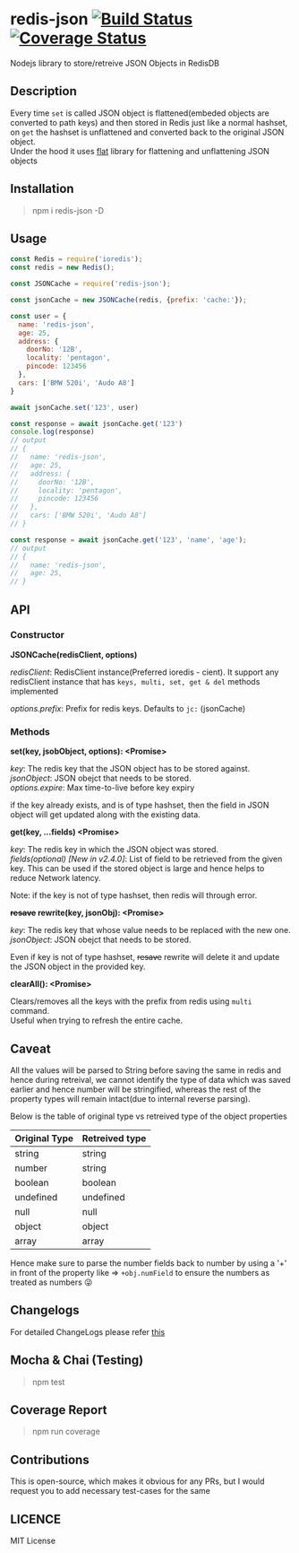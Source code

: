 # redis-json [![Build Status](https://travis-ci.com/AkashBabu/redis-json.svg?branch=master)](https://travis-ci.com/AkashBabu/redis-json) [![Coverage Status](https://coveralls.io/repos/github/AkashBabu/redis-json/badge.svg?branch=master)](https://coveralls.io/github/AkashBabu/redis-json?branch=master)
Nodejs library to store/retreive JSON Objects in RedisDB

## Description
Every time `set` is called JSON object is flattened(embeded objects are converted to path keys) and then stored in Redis just like a normal hashset, on `get` the hashset is unflattened and converted back to the original JSON object.  
Under the hood it uses [flat](https://www.npmjs.com/package/flat) library for flattening and unflattening JSON objects

## Installation

> npm i redis-json -D

## Usage 

```js
const Redis = require('ioredis');
const redis = new Redis();

const JSONCache = require('redis-json');

const jsonCache = new JSONCache(redis, {prefix: 'cache:'});

const user = {
  name: 'redis-json',
  age: 25,
  address: {
    doorNo: '12B',
    locality: 'pentagon',
    pincode: 123456
  },
  cars: ['BMW 520i', 'Audo A8']
}

await jsonCache.set('123', user)

const response = await jsonCache.get('123')
console.log(response)
// output
// {
//   name: 'redis-json',
//   age: 25,
//   address: {
//     doorNo: '12B',
//     locality: 'pentagon',
//     pincode: 123456
//   },
//   cars: ['BMW 520i', 'Audo A8']
// }

const response = await jsonCache.get('123', 'name', 'age');
// output
// {
//   name: 'redis-json',
//   age: 25,
// }


```

## API
### Constructor
**JSONCache(redisClient, options)**

*redisClient*: RedisClient instance(Preferred ioredis - cient). It support any redisClient instance that has `keys, multi, set, get & del` methods implemented

*options.prefix*: Prefix for redis keys. Defaults to `jc:` (jsonCache)


### Methods

**set(key, jsobObject, options): \<Promise>**

*key*: The redis key that the JSON object has to be stored against.  
*jsonObject*: JSON obejct that needs to be stored.  
*options.expire*: Max time-to-live before key expiry

if the key already exists, and is of type hashset, then the field in JSON object will get updated along with the existing data.


**get(key, ...fields) \<Promise>**

*key*: The redis key in which the JSON object was stored.  
*fields(optional) [New in v2.4.0]*: List of field to be retrieved from the given key. This can be used if the stored object is large and hence helps to reduce Network latency.

Note: if the key is not of type hashset, then redis will through error.


**~~resave~~ rewrite(key, jsonObj): \<Promise>**

*key*: The redis key that whose value needs to be replaced with the new one.
*jsonObject*: JSON obejct that needs to be stored.  

Even if key is not of type hashset, ~~resave~~ rewrite will delete it and update the JSON object in the provided key.

**clearAll(): \<Promise>**

Clears/removes all the keys with the prefix from redis using `multi` command.  
Useful when trying to refresh the entire cache.

## Caveat

All the values will be parsed to String before saving the same in redis and hence during retreival, we cannot identify the type of data which was saved earlier and hence number will be stringified, whereas the rest of the property types will remain intact(due to internal reverse parsing).  

Below is the table of original type vs retreived type of the object properties

| Original Type | Retreived type |
|:--------------|:---------------|
| string        | string         |
| number        | string         |
| boolean       | boolean        |
| undefined     | undefined      |
| null          | null           |
| object        | object         |
| array         | array          |

Hence make sure to parse the number fields back to number by using a '+' in front of the property like => `+obj.numField` to ensure the numbers as treated as numbers 😜

## Changelogs
For detailed ChangeLogs please refer [this](https://github.com/AkashBabu/redis-json/blob/master/CHANGELOG.md)

## Mocha & Chai (Testing)
> npm test

## Coverage Report
> npm run coverage

## Contributions
This is open-source, which makes it obvious for any PRs, but I would request you to add necessary test-cases for the same 

## LICENCE

MIT License
